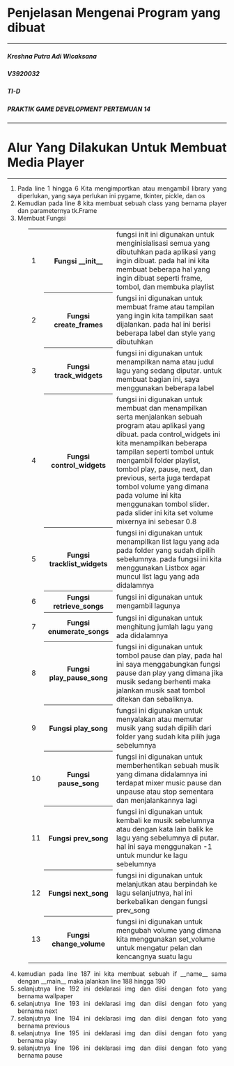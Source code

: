 <h1>Penjelasan Mengenai Program yang dibuat</h1>
<hr>
<h5>Kreshna Putra Adi Wicaksana</h5>
<h5>V3920032</h5>
<h5>TI-D</h5>
<h5>PRAKTIK GAME DEVELOPMENT PERTEMUAN 14</h5>
<hr>

<div style="text-align:justify">
  <h1><span>Alur Yang Dilakukan Untuk Membuat Media Player</span></h1>
  <hr>
  <ol>
    <li>Pada line 1 hingga 6 Kita mengimportkan atau mengambil library yang diperlukan, yang saya perlukan ini pygame, tkinter, pickle, dan os
    </li>
    <li>Kemudian pada line 8 kita membuat sebuah class yang bernama player dan parameternya tk.Frame</li>
    <li>Membuat Fungsi</li>
      <ul>
      <table style="width:100%">
        <tr>
          <td>1
          <th>Fungsi __init__</th>
          <td>fungsi init ini digunakan untuk menginisialisasi semua yang dibutuhkan pada aplikasi yang ingin dibuat.
            pada hal ini kita membuat beberapa hal yang ingin dibuat seperti frame, tombol, dan membuka playlist</td>
          </td>
        </tr>
        <tr>
          <td>2
          <th>Fungsi create_frames</th>
          <td>fungsi ini digunakan untuk membuat frame atau tampilan yang ingin kita tampilkan saat dijalankan. pada hal
            ini berisi beberapa label dan style yang dibutuhkan</td>
          </td>
        </tr>
        <tr>
          <td>3
          <th>Fungsi track_widgets</th>
          <td>fungsi ini digunakan untuk menampilkan nama atau judul lagu yang sedang diputar. untuk membuat bagian ini,
            saya menggunakan beberapa label</td>
          </td>
        </tr>
        </tr>
        <tr>
          <td>4
          <th>Fungsi control_widgets</th>
          <td>fungsi ini digunakan untuk membuat dan menampilkan serta menjalankan sebuah program atau aplikasi yang
            dibuat. pada control_widgets ini kita menampilkan beberapa tampilan seperti tombol untuk mengambil folder
            playlist, tombol play, pause, next, dan previous, serta juga terdapat tombol volume yang dimana pada volume
            ini kita menggunakan tombol slider. pada slider ini kita set volume mixernya ini sebesar 0.8</td>
          </td>
        </tr>
        </tr>
        <tr>
          <td>5
          <th>Fungsi tracklist_widgets</th>
          <td>fungsi ini digunakan untuk menampilkan list lagu yang ada pada folder yang sudah dipilih sebelumnya. pada
            fungsi ini kita menggunakan Listbox agar muncul list lagu yang ada didalamnya</td>
          </td>
        </tr>
        </tr>
        <tr>
          <td>6
          <th>Fungsi retrieve_songs</th>
          <td>fungsi ini digunakan untuk mengambil lagunya</td>
          </td>
        </tr>
        </tr>
        <tr>
          <td>7
          <th>Fungsi enumerate_songs</th>
          <td>fungsi ini digunakan untuk menghitung jumlah lagu yang ada didalamnya</td>
          </td>
        </tr>
        </tr>
        <tr>
          <td>8
          <th>Fungsi play_pause_song</th>
          <td>fungsi ini digunakan untuk tombol pause dan play, pada hal ini saya menggabungkan fungsi pause dan play
            yang dimana jika musik sedang berhenti maka jalankan musik saat tombol ditekan dan sebaliknya.</td>
          </td>
        </tr>
        </tr>
        <tr>
          <td>9
          <th>Fungsi play_song</th>
          <td>fungsi ini digunakan untuk menyalakan atau memutar musik yang sudah dipilih dari folder yang sudah kita
            pilih juga sebelumnya</td>
          </td>
        </tr>
        </tr>
        <tr>
          <td>10
          <th>Fungsi pause_song</th>
          <td>fungsi ini digunakan untuk memberhentikan sebuah musik yang dimana didalamnya ini terdapat mixer music
            pause dan unpause atau stop sementara dan menjalankannya lagi</td>
          </td>
        </tr>
        </tr>
        <tr>
          <td>11
          <th>Fungsi prev_song</th>
          <td>fungsi ini digunakan untuk kembali ke musik sebelumnya atau dengan kata lain balik ke lagu yang sebelumnya
            di putar. hal ini saya menggunakan -1 untuk mundur ke lagu sebelumnya</td>
          </td>
        </tr>
        </tr>
        <tr>
          <td>12
          <th>Fungsi next_song</th>
          <td>fungsi ini digunakan untuk melanjutkan atau berpindah ke lagu selanjutnya, hal ini berkebalikan dengan
            fungsi prev_song</td>
          </td>
        </tr>
        </tr>
        <tr>
          <td>13
          <th>Fungsi change_volume</th>
          <td>fungsi ini digunakan untuk mengubah volume yang dimana kita menggunakan set_volume untuk mengatur pelan
            dan kencangnya suatu lagu</td>
          </td>
        </tr>
      </table>
    </ul>
    <li>kemudian pada line 187 ini kita membuat sebuah if __name__ sama dengan __main__ maka jalankan line 188 hingga
      190</li>
    <li>selanjutnya line 192 ini deklarasi img dan diisi dengan foto yang bernama wallpaper</li>
    <li>selanjutnya line 193 ini deklarasi img dan diisi dengan foto yang bernama next</li>
    <li>selanjutnya line 194 ini deklarasi img dan diisi dengan foto yang bernama previous</li>
    <li>selanjutnya line 195 ini deklarasi img dan diisi dengan foto yang bernama play</li>
    <li>selanjutnya line 196 ini deklarasi img dan diisi dengan foto yang bernama pause</li>
  </ol>
</div>
